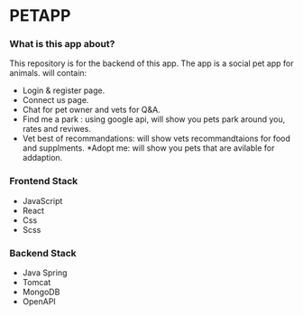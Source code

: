 # PETAPP #

### What is this app about? ###

This repository is for the backend of this app.
The app is a social pet app for animals.
will contain: 
* Login & register page.
* Connect us page.
* Chat for pet owner and vets for Q&A.
* Find me a park : using google api, will show you pets park around you, rates and reviwes.
* Vet best of recommandations: will show vets recommandtaions for food and supplments.
 *Adopt me: will show you pets that are avilable for addaption.

### Frontend Stack ###
* JavaScript 
* React
* Css
* Scss


### Backend Stack ###

* Java Spring
* Tomcat
* MongoDB
* OpenAPI

